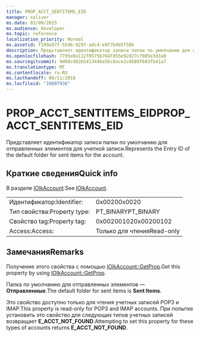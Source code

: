 ```yaml
---
title: PROP_ACCT_SENTITEMS_EID
manager: soliver
ms.date: 03/09/2015
ms.audience: Developer
ms.topic: reference
localization_priority: Normal
ms.assetid: f199a97f-55d6-9297-adc4-e9f7b4b5f58b
description: Представляет идентификатор записи папки по умолчанию для отправленных элементов для учетной записи.
ms.openlocfilehash: 7795e8a112f0575b764fd55e92d27c7085e3d3a0
ms.sourcegitcommit: 9d60cd82b5413446e5bc8ace2cd689f683fb41a7
ms.translationtype: MT
ms.contentlocale: ru-RU
ms.lasthandoff: 06/11/2018
ms.locfileid: "19807936"
---
```

# <a name="propacctsentitemseid"></a><span data-ttu-id="66c69-103">PROP_ACCT_SENTITEMS_EID</span><span class="sxs-lookup"><span data-stu-id="66c69-103">PROP_ACCT_SENTITEMS_EID</span></span>

<span data-ttu-id="66c69-104">Представляет идентификатор записи папки по умолчанию для отправленных элементов для учетной записи.</span><span class="sxs-lookup"><span data-stu-id="66c69-104">Represents the Entry ID of the default folder for sent items for the account.</span></span> 
  
## <a name="quick-info"></a><span data-ttu-id="66c69-105">Краткие сведения</span><span class="sxs-lookup"><span data-stu-id="66c69-105">Quick info</span></span>

<span data-ttu-id="66c69-106">В разделе [IOlkAccount](iolkaccount.md).</span><span class="sxs-lookup"><span data-stu-id="66c69-106">See [IOlkAccount](iolkaccount.md).</span></span>
  
|||
|:-----|:-----|
|<span data-ttu-id="66c69-107">Идентификатор:</span><span class="sxs-lookup"><span data-stu-id="66c69-107">Identifier:</span></span>  <br/> |<span data-ttu-id="66c69-108">0x0020</span><span class="sxs-lookup"><span data-stu-id="66c69-108">0x0020</span></span>  <br/> |
|<span data-ttu-id="66c69-109">Тип свойства:</span><span class="sxs-lookup"><span data-stu-id="66c69-109">Property type:</span></span>  <br/> |<span data-ttu-id="66c69-110">PT_BINARY</span><span class="sxs-lookup"><span data-stu-id="66c69-110">PT_BINARY</span></span>  <br/> |
|<span data-ttu-id="66c69-111">Свойство tag:</span><span class="sxs-lookup"><span data-stu-id="66c69-111">Property tag:</span></span>  <br/> |<span data-ttu-id="66c69-112">0x00200102</span><span class="sxs-lookup"><span data-stu-id="66c69-112">0x00200102</span></span>  <br/> |
|<span data-ttu-id="66c69-113">Access:</span><span class="sxs-lookup"><span data-stu-id="66c69-113">Access:</span></span>  <br/> |<span data-ttu-id="66c69-114">Только для чтения</span><span class="sxs-lookup"><span data-stu-id="66c69-114">Read-only</span></span>  <br/> |
   
## <a name="remarks"></a><span data-ttu-id="66c69-115">Замечания</span><span class="sxs-lookup"><span data-stu-id="66c69-115">Remarks</span></span>

<span data-ttu-id="66c69-116">Получение этого свойства с помощью [IOlkAccount::GetProp](iolkaccount-getprop.md).</span><span class="sxs-lookup"><span data-stu-id="66c69-116">Get this property by using [IOlkAccount::GetProp](iolkaccount-getprop.md).</span></span>
  
<span data-ttu-id="66c69-117">Папка по умолчанию для отправленных элементов — **Отправленные**.</span><span class="sxs-lookup"><span data-stu-id="66c69-117">The default folder for sent items is **Sent Items**.</span></span>
  
<span data-ttu-id="66c69-118">Это свойство доступно только для чтения учетных записей POP3 и IMAP.</span><span class="sxs-lookup"><span data-stu-id="66c69-118">This property is read-only for POP3 and IMAP accounts.</span></span> <span data-ttu-id="66c69-119">При попытке установить это свойство для следующих типов учетных записей возвращает **E_ACCT_NOT_FOUND**.</span><span class="sxs-lookup"><span data-stu-id="66c69-119">Attempting to set this property for these types of accounts returns **E_ACCT_NOT_FOUND**.</span></span> 
  

